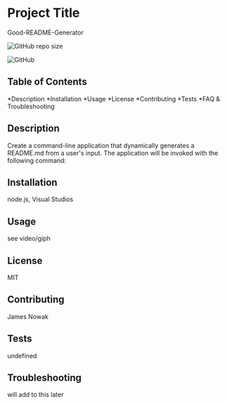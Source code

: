 
    
#   Project Title

Good-README-Generator

![GitHub repo size](https://img.shields.io/github/repo-size/JN3AZ/Good-README-Generator?logo=github&logoColor=green&style=plastic)

![GitHub](https://img.shields.io/github/license/JN3AZ/Good-README-Generator?logo=github&logoColor=green)

##  Table of Contents

*Description
*Installation
*Usage
*License
*Contributing
*Tests
*FAQ & Troubleshooting

##  Description

Create a command-line application that dynamically generates a README.md from a user's input. The application will be invoked with the following command:

##  Installation

node.js, Visual Studios

##  Usage

see video/giph

##  License

MIT

##  Contributing

James Nowak

##  Tests

undefined

##  Troubleshooting

will add to this later

    